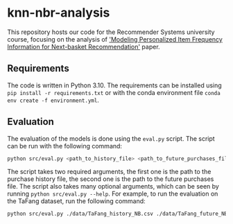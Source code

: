 # knn-nbr-analysis

This repository hosts our code for the Recommender Systems university course, focusing on the analysis of ['Modeling Personalized Item Frequency Information for Next-basket Recommendation'](https://arxiv.org/pdf/2006.00556.pdf) paper.

## Requirements

The code is written in Python 3.10. The requirements can be installed using `pip install -r requirements.txt` or with the conda environment file `conda env create -f environment.yml`.

## Evaluation

The evaluation of the models is done using the `eval.py` script. The script can be run with the following command:

```bash
python src/eval.py <path_to_history_file> <path_to_future_purchases_file> <optional_arguments>
```

The script takes two required arguments, the first one is the path to the purchase history file, the second one is the path to the future purchases file. The script also takes many optional arguments, which can be seen by running `python src/eval.py --help`. For example, to run the evaluation on the TaFang dataset, run the following command:

```bash
python src/eval.py ./data/TaFang_history_NB.csv ./data/TaFang_future_NB.csv
```

